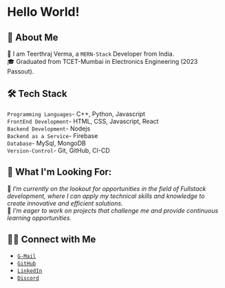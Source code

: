 # Hello World!
## 📝 About Me
👋 I am Teerthraj Verma, a `MERN-Stack` Developer from India.  
🎓 Graduated from TCET-Mumbai in Electronics Engineering (2023 Passout).


## 🛠 Tech Stack
  `Programming Languages`- C++, Python, Javascript  
  `FrontEnd Development`- HTML, CSS, Javascript, React  
  `Backend Development`- Nodejs   
  `Backend as a Service`- Firebase   
  `Database`- MySql, MongoDB  
  `Version-Control`- Git, GitHub, CI-CD  
  
## 💼 What I'm Looking For:
👀 _I'm currently on the lookout for opportunities in the field of Fullstack development, where I can apply my technical skills and knowledge to create innovative and efficient solutions._  
🤝 _I'm eager to work on projects that challenge me and provide continuous learning opportunities._     

##  🤝🏻 Connect with Me  
* [`G-Mail`](mailto:teerthrajverma181001@gmail.com)   
* [`GitHub`]( https://github.com/teerthrajverma01)   
* [`LinkedIn`]( www.linkedin.com/in/teerthrajverma)   
* [`Discord`]( discordapp.com/users/appu#3417)    





